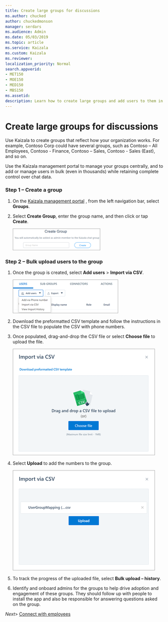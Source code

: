 ```yaml
---
title: Create large groups for discussions
ms.author: chucked
author: chuckedmonson
manager: serdars
ms.audience: Admin
ms.date: 05/03/2019
ms.topic: article
ms.service: Kaizala
ms.custom: Kaizala
ms.reviewer: 
localization_priority: Normal
search.appverid:
- MET150
- MOE150
- MED150
- MBS150
ms.assetid: 
description: Learn how to create large groups and add users to them in Kaizala.
---
```


# Create large groups for discussions

Use Kaizala to create groups that reflect how your organization works. For example, Contoso Corp could have several groups, such as Contoso – All Employees, Contoso - Finance, Contoso – Sales, Contoso - Sales (East), and so on.

Use the Kaizala management portal to manage your groups centrally, and to add or manage users in bulk (even in thousands) while retaining complete control over chat data. 

### Step 1 – Create a group

1. On the [Kaizala management portal](https://manage.kaiza.la) , from the left navigation bar, select **Groups**.
2. Select **Create Group**, enter the group name, and then click or tap **Create**.

   ![Screenshot of Create Group window](media/create-group.png)

### Step 2 – Bulk upload users to the group 

1. Once the group is created, select **Add users** > **Import via CSV**.

   ![Screenshot of the Import vis CSV option](media/add-users-import-via-csv.png)

2. Download the preformatted CSV template and follow the instructions in the CSV file to populate the CSV with phone numbers. 
3. Once populated, drag-and-drop the CSV file or select **Choose file** to upload the file.

   ![Screenshot of Import via CSV window](media/import-via-csv-choose-file.png)

4. Select **Upload** to add the numbers to the group. 

   ![Screenshot of Import via CSV window](media/import-via-csv-upload.png)

5. To track the progress of the uploaded file, select **Bulk upload – history**.
6. Identify and onboard admins for the groups to help drive adoption and engagement of these groups. They should follow up with people to install the app and also be responsible for answering questions asked on the group.


*Next*> [Connect with employees](connect-with-employees.md)